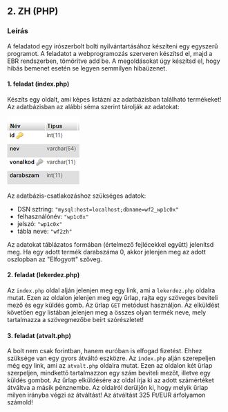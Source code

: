 ## 2. ZH (PHP)

### Leírás

A feladatod egy írószerbolt bolti nyilvántartásához készíteni egy egyszerű programot. A feladatot a webprogramozás szerveren készítsd el, majd a EBR rendszerben, tömörítve add be. A megoldásokat úgy készítsd el, hogy hibás bemenet esetén se legyen semmilyen hibaüzenet.

#### 1. feladat (index.php)

Készíts egy oldalt, ami képes listázni az adatbázisban található termékeket! Az adatbázisban az alábbi séma szerint tárolják az adatokat:

![Séma](assets/images/ab-sema.png)

Az adatbázis-csatlakozáshoz szükséges adatok:
- DSN sztring: `"mysql:host=localhost;dbname=wf2_wp1c0x"`
- felhasználónév: `"wp1c0x"`
- jelszó: `"wp1c0x"`
- tábla neve: `"wf2zh"`

Az adatokat táblázatos formában (értelmező fejlécekkel együtt) jelenítsd meg. Ha egy adott termék darabszáma 0, akkor jelenjen meg az adott oszlopban az "Elfogyott" szöveg.

#### 2. feladat (lekerdez.php)

Az `index.php` oldal alján jelenjen meg egy link, ami a `lekerdez.php` oldalra mutat. Ezen az oldalon jelenjen meg egy űrlap, rajta egy szöveges beviteli mező és egy küldés gomb. Az űrlap `GET` metódust használjon. Az elküldést követően egy listában jelenjen meg a összes olyan termék neve, mely tartalmazza a szövegmezőbe beírt szórészletet!

#### 3. feladat (atvalt.php)

A bolt nem csak forintban, hanem euróban is elfogad fizetést. Ehhez szüksége van egy gyors átváltó eszközre. Az `index.php` alján szerepeljen még egy link, ami az `atvalt.php` oldalra mutat. Ezen az oldalon két űrlap szerpeljen, mindkettő tartalmazzon egy szám beviteli mezőt, illetve egy küldés gombot. Az űrlap elküldésére az oldal írja ki az adott számértéket átváltva a másik pénznembe. Az oldalról derüljön ki, hogy melyik űrlap milyen irányba végzi az átváltást! Az átváltást 325 Ft/EUR árfolyamon számold!